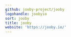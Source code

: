 ```yaml
---
github: jooby-project/jooby
logohandle: joobyio
sort: jooby
title: jooby
website: 'https://jooby.io/'
---
```

